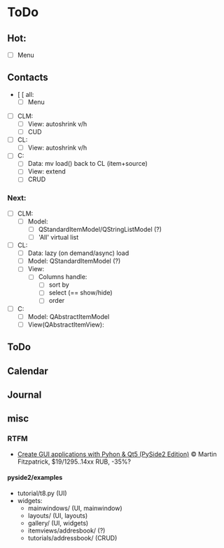 # ToDo

## Hot:
- [ ] Menu

## Contacts
- [ [ all:
  - [ ] Menu
- [ ] CLM:
  - [ ] View: autoshrink v/h
  - [ ] CUD
- [ ] CL:
  - [ ] View: autoshrink v/h
- [ ] C:
  - [ ] Data: mv load() back to CL (item+source)
  - [ ] View: extend
  - [ ] CRUD

### Next:
- [ ] CLM:
  - [ ] Model:
    - [ ] QStandardItemModel/QStringListModel (?)
    - [ ] 'All' virtual list
- [ ] CL:
  - [ ] Data: lazy (on demand/async) load
  - [ ] Model: QStandardItemModel (?)
  - [ ] View:
    - [ ] Columns handle:
       - [ ] sort by
       - [ ] select (== show/hide)
       - [ ] order
- [ ] C:
  - [ ] Model: QAbstractItemModel
  - [ ] View(QAbstractItemView):

## ToDo
## Calendar
## Journal

## misc
### RTFM
- [Create GUI applications with Pyhon & Qt5 (PySide2 Edition)](https://www.pythonguis.com/pyside2-book/) &copy; Martin Fitzpatrick, $19/1295..14xx RUB, -35%?

#### pyside2/examples
- tutorial/t8.py (UI)
- widgets:
  - mainwindows/ (UI, mainwindow)
  - layouts/ (UI, layouts)
  - gallery/ (UI, widgets)
  - itemviews/addresbook/ (?)
  - tutorials/addressbook/ (CRUD)
